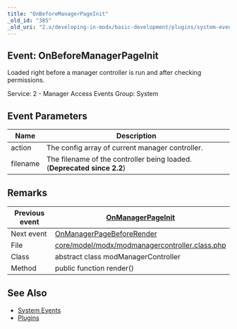 ```yaml
---
title: "OnBeforeManagerPageInit"
_old_id: "385"
_old_uri: "2.x/developing-in-modx/basic-development/plugins/system-events/onbeforemanagerpageinit"
---
```


## Event: OnBeforeManagerPageInit

Loaded right before a manager controller is run and after checking permissions.

Service: 2 - Manager Access Events
Group: System

## Event Parameters

| Name     | Description                                                             |
| -------- | ----------------------------------------------------------------------- |
| action   | The config array of current manager controller.                         |
| filename | The filename of the controller being loaded. (**Deprecated since 2.2**) |

## Remarks

| Previous event | [OnManagerPageInit](extending-modx/plugins/system-events/onmanagerpageinit "OnManagerPageInit")                                                    |
| -------------- | -------------------------------------------------------------------------------------------------------------------------------------------------- |
| Next event     | [OnManagerPageBeforeRender](extending-modx/plugins/system-events/onmanagerpagebeforerender "OnManagerPageBeforeRender")                            |
| File           | [core/model/modx/modmanagercontroller.class.php](https://github.com/modxcms/revolution/blob/master/core/model/modx/modmanagercontroller.class.php) |
| Class          | abstract class modManagerController                                                                                                                |
| Method         | public function render()                                                                                                                           |

## See Also

- [System Events](extending-modx/plugins/system-events "System Events")
- [Plugins](extending-modx/plugins "Plugins")

